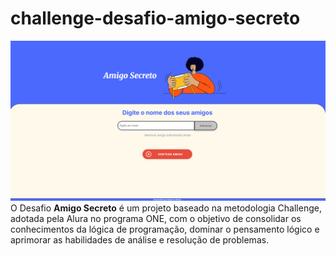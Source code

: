 # challenge-desafio-amigo-secreto
![layout-como-ficou.png](./assets/desafio_amigo_secreto.png)
O Desafio **Amigo Secreto** é um projeto baseado na metodologia Challenge, adotada pela Alura no programa ONE, com o objetivo de consolidar os conhecimentos da lógica de programação, dominar o pensamento lógico e aprimorar as habilidades de análise e resolução de problemas.

